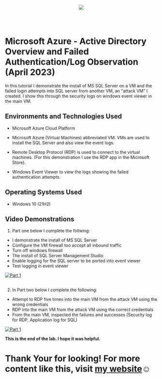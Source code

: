 <p align="center">
<img src="https://imgur.com/el8K3NN.png alt="Azure SecOps"/>
</p>
<br />
<br />

<h1>Microsoft Azure - Active Directory Overview and Failed Authentication/Log Observation (April 2023)</h1>
In this tutorial I demonstrate the install of MS SQL Server on a VM and the failed login attempts into SQL server from another VM, an "attack VM" I created. I show this through the security logs on windows event viewer in the main VM.<br />


<h2>Environments and Technologies Used</h2>

- Microsoft Azure Cloud Platform

- Microsoft Azure (Virtual Machines) abbreviated VM. VMs are used to install the SQL Server and also view the event logs.

- Remote Desktop Protocol (RDP) is used to connect to the virtual machines. (For this demonstration I use the RDP app in the Microsoft Store). 

- Windows Event Viewer to view the logs showing the failed authentication attempts.


<h2>Operating Systems Used </h2>

- Windows 10 (21H2)


<h2>Video Demonstrations</h2>


1. Part one below I complete the follwing:

- I demonstrate the install of MS SQL Server 
- Configure the VM firewall too accept all inbound traffic
- Turn off windows firewall
- The install of SQL Server Management Studio 
- Enable logging for the SQL server to be ported into event viewer
- Test logging in event viewer

[![Part 1](https://i.vimeocdn.com/video/1650064177-5193760ddb02d0d7f185e909b0eab8bf2d3271187ccbf9cb2452f964ae8e4d4e-d_295x166?r=pad)](https://vimeo.com/815368596 "Azure Lab Part 1")
<br />
<br />


2. In Part two below I complete the following:

- Attempt to RDP five times into the main VM from the attack VM using the wrong credentials
- RDP into the main VM from the attack VM using the correct credentials
- From the main VM, inspected the failures and successes (Security log for RDP, Application log for SQL)

[![Part 1](https://i.vimeocdn.com/video/1650064553-0578d5b933051abaa0dc9628a65d599e7605b3e2ff5f627fc168d9e7b3f471dc-d_295x166?r=pad)](hhttps://vimeo.com/815395656 "Azure Lab Part 2")

<b>This is the end of the lab. I hope it was helpful.</b>


<h1>Thank Your for looking! For more content like this, visit <a href="https://exemplarysecurity.com">my website</a>☺</h1>













